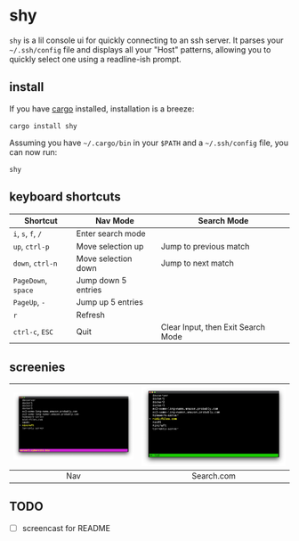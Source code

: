 # shy

`shy` is a lil console ui for quickly connecting to an ssh server. It
parses your `~/.ssh/config` file and displays all your "Host" patterns,
allowing you to quickly select one using a readline-ish prompt.

## install

If you have [cargo] installed, installation is a breeze:

    cargo install shy

Assuming you have `~/.cargo/bin` in your `$PATH` and a `~/.ssh/config`
file, you can now run:

    shy

## keyboard shortcuts

| **Shortcut**        | **Nav Mode**        | **Search Mode**                    |
| ------------------- | ------------------- | ---------------------------------- |
| `i`, `s`, `f`, `/`  | Enter search mode   |                                    |
| `up`, `ctrl-p`      | Move selection up   | Jump to previous match             |
| `down`, `ctrl-n`    | Move selection down | Jump to next match                 |
| `PageDown`, `space` | Jump down 5 entries |                                    |
| `PageUp`, `-`       | Jump up 5 entries   |                                    |
| `r`                 | Refresh             |                                    |
| `ctrl-c`, `ESC`     | Quit                | Clear Input, then Exit Search Mode |

## screenies

| ![Screenshot](./img/screen1.jpeg) | ![Screenshot](./img/screen2.jpeg) |
| :-------------------------------: | :-------------------------------: |
|                Nav                |            Search.com             |

## TODO

- [ ] screencast for README

[cargo]: https://rustup.rs/
